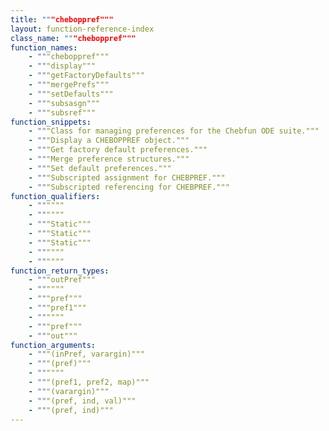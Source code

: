 ```yaml
---
title: """cheboppref"""
layout: function-reference-index
class_name: """cheboppref"""
function_names: 
    - """cheboppref"""
    - """display"""
    - """getFactoryDefaults"""
    - """mergePrefs"""
    - """setDefaults"""
    - """subsasgn"""
    - """subsref"""
function_snippets: 
    - """Class for managing preferences for the Chebfun ODE suite."""
    - """Display a CHEBOPPREF object."""
    - """Get factory default preferences."""
    - """Merge preference structures."""
    - """Set default preferences."""
    - """Subscripted assignment for CHEBPREF."""
    - """Subscripted referencing for CHEBPREF."""
function_qualifiers: 
    - """"""
    - """"""
    - """Static"""
    - """Static"""
    - """Static"""
    - """"""
    - """"""
function_return_types: 
    - """outPref"""
    - """"""
    - """pref"""
    - """pref1"""
    - """"""
    - """pref"""
    - """out"""
function_arguments: 
    - """(inPref, varargin)"""
    - """(pref)"""
    - """"""
    - """(pref1, pref2, map)"""
    - """(varargin)"""
    - """(pref, ind, val)"""
    - """(pref, ind)"""
---
```

